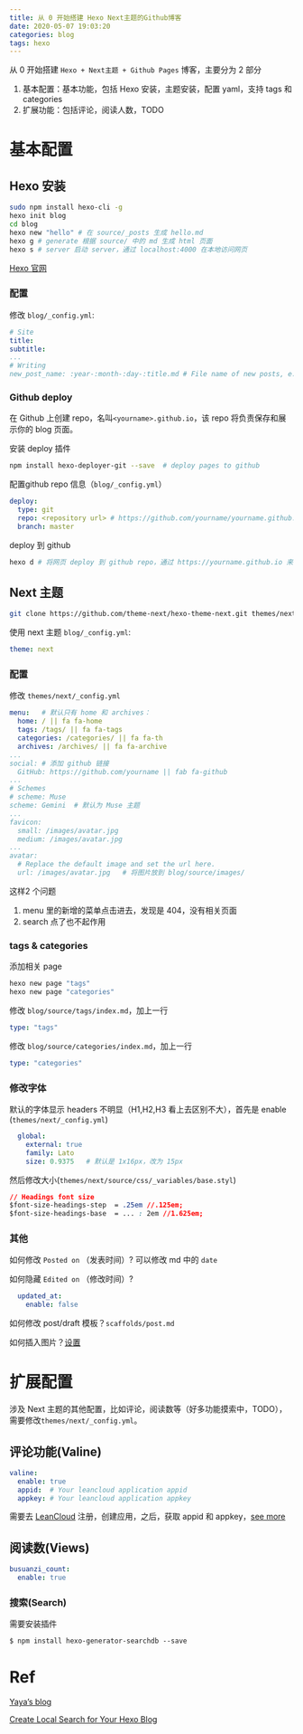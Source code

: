 ```yaml
---
title: 从 0 开始搭建 Hexo Next主题的Github博客
date: 2020-05-07 19:03:20
categories: blog
tags: hexo
---
```


从 0 开始搭建 `Hexo + Next主题 + Github Pages` 博客，主要分为 2 部分

1. 基本配置：基本功能，包括 Hexo 安装，主题安装，配置 yaml，支持 tags 和 categories
2. 扩展功能：包括评论，阅读人数，TODO

<!--more-->

# 基本配置

## Hexo 安装

```bash
sudo npm install hexo-cli -g
hexo init blog
cd blog
hexo new "hello" # 在 source/_posts 生成 hello.md
hexo g # generate 根据 source/ 中的 md 生成 html 页面
hexo s # server 启动 server，通过 localhost:4000 在本地访问网页
```

[Hexo 官网](https://hexo.io/)

### 配置

修改 `blog/_config.yml`:

```yml
# Site
title:
subtitle:
...
# Writing
new_post_name: :year-:month-:day-:title.md # File name of new posts, e.g. 2020-XX-XX-title.md
```

### Github deploy

在 Github 上创建 repo，名叫`<yourname>.github.io`，该 repo 将负责保存和展示你的 blog 页面。

安装 deploy 插件

```bash
npm install hexo-deployer-git --save  # deploy pages to github
```

配置github repo 信息（`blog/_config.yml`）

```yml
deploy:
  type: git
  repo: <repository url> # https://github.com/yourname/yourname.github.io.git
  branch: master
```

deploy 到 github

```bash
hexo d # 将网页 deploy 到 github repo，通过 https://yourname.github.io 来访问
```

## Next 主题

```bash
git clone https://github.com/theme-next/hexo-theme-next.git themes/next
```

使用 next 主题 `blog/_config.yml`:

```yaml
theme: next
```

### 配置

修改 `themes/next/_config.yml`

```yaml
menu:   # 默认只有 home 和 archives：
  home: / || fa fa-home
  tags: /tags/ || fa fa-tags
  categories: /categories/ || fa fa-th
  archives: /archives/ || fa fa-archive
...
social: # 添加 github 链接
  GitHub: https://github.com/yourname || fab fa-github
...
# Schemes
# scheme: Muse
scheme: Gemini  # 默认为 Muse 主题 
...
favicon:
  small: /images/avatar.jpg
  medium: /images/avatar.jpg
...
avatar:
  # Replace the default image and set the url here.
  url: /images/avatar.jpg   # 将图片放到 blog/source/images/
```

这样2 个问题

1. menu 里的新增的菜单点击进去，发现是 404，没有相关页面
2. search 点了也不起作用

### tags & categories

添加相关 page

```bash
hexo new page "tags"
hexo new page "categories"
```

修改 `blog/source/tags/index.md`，加上一行

```yaml
type: "tags"
```

修改 `blog/source/categories/index.md`，加上一行

```yaml
type: "categories"
```

### 修改字体

默认的字体显示 headers 不明显（H1,H2,H3 看上去区别不大），首先是 enable (`themes/next/_config.yml`)

```yaml
  global:
    external: true
    family: Lato
    size: 0.9375   # 默认是 1x16px，改为 15px
```

然后修改大小(`themes/next/source/css/_variables/base.styl`)

```css
// Headings font size
$font-size-headings-step  = .25em //.125em;
$font-size-headings-base  = ... : 2em //1.625em;
```

### 其他

如何修改 `Posted on` （发表时间）? 可以修改 md 中的 `date`

如何隐藏 `Edited on` （修改时间）?

```yaml
  updated_at:
    enable: false
```

如何修改 post/draft 模板？`scaffolds/post.md`

如何插入图片？[设置](https://blog.csdn.net/u010996565/article/details/89196612)

# 扩展配置

涉及 Next 主题的其他配置，比如评论，阅读数等（好多功能摸索中，TODO），需要修改`themes/next/_config.yml`。

## 评论功能(Valine)

```yaml
valine:
  enable: true
  appid:  # Your leancloud application appid
  appkey: # Your leancloud application appkey
```

需要去 [LeanCloud](https://leancloud.cn/dashboard/login.html#/signin) 注册，创建应用，之后，获取 appid 和 appkey，[see more](https://valine.js.org/quickstart.html)

## 阅读数(Views)

```yaml
busuanzi_count:
  enable: true
```

### 搜索(Search)

需要安装插件

```
$ npm install hexo-generator-searchdb --save
```

# Ref

[Yaya’s blog](https://yashuning.github.io/tags/hexo/)

[Create Local Search for Your Hexo Blog](https://qiuyiwu.github.io/2019/01/25/Hexo-LocalSearch/)